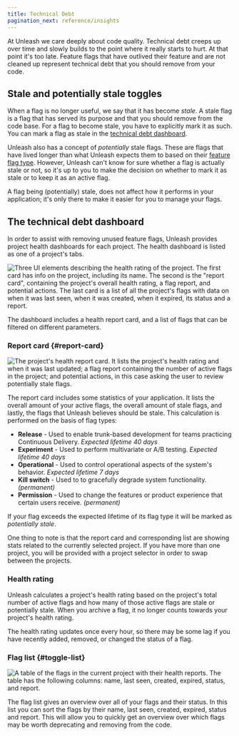 ```yaml
---
title: Technical Debt
pagination_next: reference/insights
---
```


At Unleash we care deeply about code quality. Technical debt creeps up over time and slowly builds to the point where it really starts to hurt. At that point it's too late. Feature flags that have outlived their feature and are not cleaned up represent technical debt that you should remove from your code.

## Stale and potentially stale toggles

When a flag is no longer useful, we say that it has become _stale_. A stale flag is a flag that has served its purpose and that you should remove from the code base. For a flag to become stale, you have to explicitly mark it as such. You can mark a flag as stale in the [technical debt dashboard](#the-technical-debt-dashboard).

Unleash also has a concept of _potentially_ stale flags. These are flags that have lived longer than what Unleash expects them to based on their [feature flag type](../reference/feature-toggles#feature-flag-types). However, Unleash can't know for sure whether a flag is actually stale or not, so it's up to you to make the decision on whether to mark it as stale or to keep it as an active flag.

A flag being (potentially) stale, does not affect how it performs in your application; it's only there to make it easier for you to manage your flags.

## The technical debt dashboard

In order to assist with removing unused feature flags, Unleash provides project health dashboards for each project. The health dashboard is listed as one of a project's tabs.

![Three UI elements describing the health rating of the project. The first card has info on the project, including its name. The second is the "report card", containing the project's overall health rating, a flag report, and potential actions. The last card is a list of all the project's flags with data on when it was last seen, when it was created, when it expired, its status and a report.](/img/reporting.png)

The dashboard includes a health report card, and a list of flags that can be filtered on different parameters.

### Report card {#report-card}

![The project's health report card. It lists the project's health rating and when it was last updated; a flag report containing the number of active flags in the project; and potential actions, in this case asking the user to review potentially stale flags.](/img/reportcard.png)

The report card includes some statistics of your application. It lists the overall amount of your active flags, the overall amount of stale flags, and lastly, the flags that Unleash believes should be stale. This calculation is performed on the basis of flag types:

- **Release** - Used to enable trunk-based development for teams practicing Continuous Delivery. _Expected lifetime 40 days_
- **Experiment** - Used to perform multivariate or A/B testing. _Expected lifetime 40 days_
- **Operational** - Used to control operational aspects of the system's behavior. _Expected lifetime 7 days_
- **Kill switch** - Used to to gracefully degrade system functionality. _(permanent)_
- **Permission** - Used to change the features or product experience that certain users receive. _(permanent)_

If your flag exceeds the expected lifetime of its flag type it will be marked as _potentially stale_.

One thing to note is that the report card and corresponding list are showing stats related to the currently selected project. If you have more than one project, you will be provided with a project selector in order to swap between the projects.

### Health rating

Unleash calculates a project's health rating based on the project's total number of active flags and how many of those active flags are stale or potentially stale. When you archive a flag, it no longer counts towards your project's health rating.

The health rating updates once every hour, so there may be some lag if you have recently added, removed, or changed the status of a flag.

### Flag list {#toggle-list}

![A table of the flags in the current project with their health reports. The table has the following columns: name, last seen, created, expired, status, and report.](/img/togglelist.png)

The flag list gives an overview over all of your flags and their status. In this list you can sort the flags by their name, last seen, created, expired, status and report. This will allow you to quickly get an overview over which flags may be worth deprecating and removing from the code.
